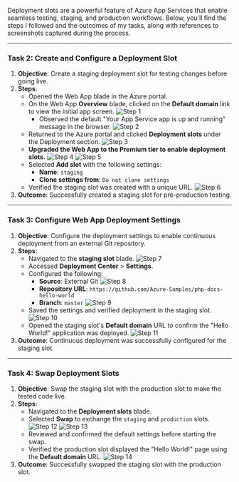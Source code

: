 Deployment slots are a powerful feature of Azure App Services that enable seamless testing, staging, and production workflows. Below, you’ll find the steps I followed and the outcomes of my tasks, along with references to screenshots captured during the process.

---


### **Task 2: Create and Configure a Deployment Slot**
1. **Objective**: Create a staging deployment slot for testing changes before going live.
2. **Steps**:
   - Opened the Web App blade in the Azure portal.
   - On the Web App **Overview** blade, clicked on the **Default domain** link to view the initial app screen.
	![Step 1](Screenshots/deployment_slot1.png)
     - Observed the default "Your App Service app is up and running" message in the browser.
	![Step 2](Screenshots/deployment_slot2.png)
   - Returned to the Azure portal and clicked **Deployment slots** under the Deployment section.
	![Step 3](Screenshots/deployment_slot3.png)
   - **Upgraded the Web App to the Premium tier to enable deployment slots.**
	![Step 4](Screenshots/deployment_slot4.png)
	![Step 5](Screenshots/deployment_slot5.png)
   - Selected **Add slot** with the following settings:
     - **Name**: `staging`
     - **Clone settings from**: `Do not clone settings`
   - Verified the staging slot was created with a unique URL.
	![Step 6](Screenshots/deployment_slot6.png)
3. **Outcome**: Successfully created a staging slot for pre-production testing.

---

### **Task 3: Configure Web App Deployment Settings**
1. **Objective**: Configure the deployment settings to enable continuous deployment from an external Git repository.
2. **Steps**:
   - Navigated to the **staging slot** blade.
	![Step 7](Screenshots/deployment_slot7.png)
   - Accessed **Deployment Center** > **Settings**.
   - Configured the following:
     - **Source**: External Git
	![Step 8](Screenshots/deployment_slot8.png)
     - **Repository URL**: `https://github.com/Azure-Samples/php-docs-hello-world`
     - **Branch**: `master`
	![Step 9](Screenshots/deployment_slot9.png)
   - Saved the settings and verified deployment in the staging slot.
	![Step 10	](Screenshots/deployment_slot10.png)
   - Opened the staging slot's **Default domain** URL to confirm the "Hello World!" application was deployed.
	![Step 11](Screenshots/deployment_slot11.png)
3. **Outcome**: Continuous deployment was successfully configured for the staging slot.

---

### **Task 4: Swap Deployment Slots**
1. **Objective**: Swap the staging slot with the production slot to make the tested code live.
2. **Steps**:
   - Navigated to the **Deployment slots** blade.
   - Selected **Swap** to exchange the `staging` and `production` slots.
	![Step 12](Screenshots/deployment_slot12.png)
	![Step 13](Screenshots/deployment_slot13.png)
   - Reviewed and confirmed the default settings before starting the swap.
   - Verified the production slot displayed the "Hello World!" page using the **Default domain** URL.
	![Step 14](Screenshots/deployment_slot14.png)
2. **Outcome**: Successfully swapped the staging slot with the production slot.



